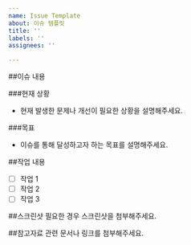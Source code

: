 ```yaml
---
name: Issue Template
about: 이슈 템플릿
title: ''
labels: ''
assignees: ''

---
```


##이슈 내용

###현재 상황
- 현재 발생한 문제나 개선이 필요한 상황을 설명해주세요.

###목표
- 이슈를 통해 달성하고자 하는 목표를 설명해주세요.

##작업 내용
- [ ] 작업 1
- [ ] 작업 2
- [ ] 작업 3

##스크린샷
필요한 경우 스크린샷을 첨부해주세요.

##참고자료
관련 문서나 링크를 첨부해주세요.
